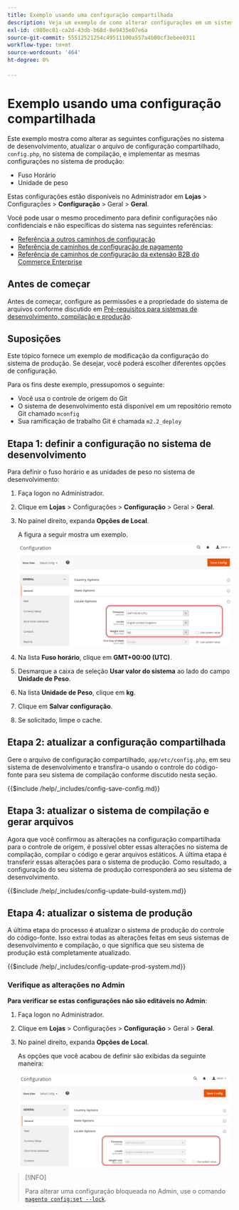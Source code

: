 ```yaml
---
title: Exemplo usando uma configuração compartilhada
description: Veja um exemplo de como alterar configurações em um sistema de desenvolvimento com um arquivo de configuração compartilhado.
exl-id: c980ec01-ca2d-43db-b68d-8e9435e07e6a
source-git-commit: 55512521254c49511100a557a4b00cf3ebee0311
workflow-type: tm+mt
source-wordcount: '464'
ht-degree: 0%

---
```


# Exemplo usando uma configuração compartilhada

Este exemplo mostra como alterar as seguintes configurações no sistema de desenvolvimento, atualizar o arquivo de configuração compartilhado, `config.php`, no sistema de compilação, e implementar as mesmas configurações no sistema de produção:

- Fuso Horário
- Unidade de peso

Estas configurações estão disponíveis no Administrador em **Lojas** > Configurações > **Configuração** > Geral > **Geral**.

Você pode usar o mesmo procedimento para definir configurações não confidenciais e não específicas do sistema nas seguintes referências:

- [Referência a outros caminhos de configuração](../reference/config-reference-general.md)
- [Referência de caminhos de configuração de pagamento](../reference/config-reference-payment.md)
- [Referência de caminhos de configuração da extensão B2B do Commerce Enterprise](../reference/config-reference-b2b.md)

## Antes de começar

Antes de começar, configure as permissões e a propriedade do sistema de arquivos conforme discutido em [Pré-requisitos para sistemas de desenvolvimento, compilação e produção](../deployment/prerequisites.md).

## Suposições

Este tópico fornece um exemplo de modificação da configuração do sistema de produção. Se desejar, você poderá escolher diferentes opções de configuração.

Para os fins deste exemplo, pressupomos o seguinte:

- Você usa o controle de origem do Git
- O sistema de desenvolvimento está disponível em um repositório remoto Git chamado `mconfig`
- Sua ramificação de trabalho Git é chamada `m2.2_deploy`

## Etapa 1: definir a configuração no sistema de desenvolvimento

Para definir o fuso horário e as unidades de peso no sistema de desenvolvimento:

1. Faça logon no Administrador.
1. Clique em **Lojas** > Configurações > **Configuração** > Geral > **Geral**.
1. No painel direito, expanda **Opções de Local**.

   A figura a seguir mostra um exemplo.

   ![Definir opções de localidade no sistema de desenvolvimento](../../assets/configuration/split-deploy-set-locale.png)

1. Na lista **Fuso horário**, clique em **GMT+00:00 (UTC)**.
1. Desmarque a caixa de seleção **Usar valor do sistema** ao lado do campo **Unidade de Peso**.
1. Na lista **Unidade de Peso**, clique em **kg**.
1. Clique em **Salvar configuração**.
1. Se solicitado, limpe o cache.

## Etapa 2: atualizar a configuração compartilhada

Gere o arquivo de configuração compartilhado, `app/etc/config.php`, em seu sistema de desenvolvimento e transfira-o usando o controle do código-fonte para seu sistema de compilação conforme discutido nesta seção.

{{$include /help/_includes/config-save-config.md}}

## Etapa 3: atualizar o sistema de compilação e gerar arquivos

Agora que você confirmou as alterações na configuração compartilhada para o controle de origem, é possível obter essas alterações no sistema de compilação, compilar o código e gerar arquivos estáticos. A última etapa é transferir essas alterações para o sistema de produção. Como resultado, a configuração do seu sistema de produção corresponderá ao seu sistema de desenvolvimento.

{{$include /help/_includes/config-update-build-system.md}}

## Etapa 4: atualizar o sistema de produção

A última etapa do processo é atualizar o sistema de produção do controle do código-fonte. Isso extrai todas as alterações feitas em seus sistemas de desenvolvimento e compilação, o que significa que seu sistema de produção está completamente atualizado.

{{$include /help/_includes/config-update-prod-system.md}}

### Verifique as alterações no Admin

**Para verificar se estas configurações não são editáveis no Admin**:

1. Faça logon no Administrador.
1. Clique em **Lojas** > Configurações > **Configuração** > Geral > **Geral**.
1. No painel direito, expanda **Opções de Local**.

   As opções que você acabou de definir são exibidas da seguinte maneira:

   ![Opções de configuração não editáveis no Admin](../../assets/configuration/split-deploy-not-editable.png)

>[!INFO]
>
>Para alterar uma configuração bloqueada no Admin, use o comando [`magento config:set --lock` &#x200B;](../cli/set-configuration-values.md).

<!-- Last updated from includes: 2024-07-18 15:50:54 -->
